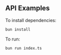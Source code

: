 ## API Examples

To install dependencies:

```bash
bun install
```

To run:

```bash
bun run index.ts
```
